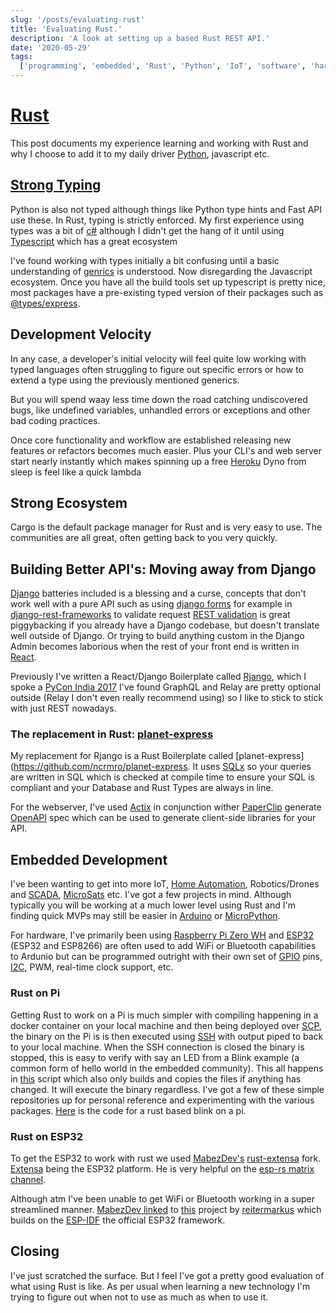 ```yaml
---
slug: '/posts/evaluating-rust'
title: 'Evaluating Rust.'
description: 'A look at setting up a based Rust REST API.'
date: '2020-05-29'
tags:
  ['programming', 'embedded', 'Rust', 'Python', 'IoT', 'software', 'hardware']
---
```


# [Rust](https://www.rust-lang.org)

This post documents my experience learning and working with Rust and why I choose to add it to my daily driver [Python](https://www.python.org),
javascript etc.

## [Strong Typing](https://en.wikipedia.org/wiki/Strong_and_weak_typing)

Python is also not typed although things like Python type hints and Fast API use these.
In Rust, typing is strictly enforced. My first experience using types was a bit of [c#](<https://en.wikipedia.org/wiki/C_Sharp_(programming_language)>) although
I didn't get the hang of it until using [Typescript](https://www.typescriptlang.org) which has a great ecosystem

I've found working with types initially a bit confusing until a basic understanding of [genrics](https://en.wikipedia.org/wiki/Generic_programming#Programming_language_support_for_genericity)
is understood. Now disregarding the Javascript ecosystem. Once you have all the build tools set up typescript is pretty nice,
most packages have a pre-existing typed version of their packages such as [@types/express](https://www.npmjs.com/package/@types/express).

## Development Velocity

In any case, a developer's initial velocity will feel quite low working with typed languages often struggling to figure out
specific errors or how to extend a type using the previously mentioned generics.

But you will spend waay less time down the road catching undiscovered bugs, like undefined variables, unhandled errors or exceptions
and other bad coding practices.

Once core functionality and workflow are established releasing new features or refactors becomes much easier. Plus your
CLI's and web server start nearly instantly which makes spinning up a free [Heroku](http://heroku.com) Dyno from sleep is feel like a quick lambda

## Strong Ecosystem

Cargo is the default package manager for Rust and is very easy to use. The communities are all great, often getting back
to you very quickly.

## Building Better API's: Moving away from Django

[Django](http://djangoproject.com) batteries included is a blessing and a curse, concepts that don't work well
with a pure API such as using [django forms](https://docs.djangoproject.com/en/3.0/topics/forms/) for example in [django-rest-frameworks](https://www.django-rest-framework.org)
to validate request [REST validation](https://www.django-rest-framework.org/api-guide/validators/#validation-in-rest-framework) is great piggybacking
if you already have a Django codebase, but doesn't translate well outside of Django. Or trying to build anything
custom in the Django Admin becomes laborious when the rest of your front end is written in [React](http://reactjs.org).

Previously I've written a React/Django Boilerplate called [Rjango](https://github.com/ncrmro/rjango), which I spoke a [PyCon India 2017](https://in.pycon.org/cfp/2017/proposals/building-single-page-javascript-apps-with-django-graphql-relay-and-react~axoze/)
I've found GraphQL and Relay are pretty optional outside (Relay I don't even really recommend using) so I like to stick to
stick with just REST nowadays.

### The replacement in Rust: [planet-express](https://github.com/ncrmro/planet-express)

My replacement for Rjango is a Rust Boilerplate called [planet-express](https://github.com/ncrmro/planet-express. It uses [SQLx](https://github.com/launchbadge/sqlx) so your queries are written in
SQL which is checked at compile time to ensure your SQL is compliant and your Database and Rust Types are always in line.

For the webserver, I've used [Actix](https://actix.rs) in conjunction wither [PaperClip](https://github.com/wafflespeanut/paperclip)
generate [OpenAPI](https://www.openapis.org) spec which can be used to generate client-side libraries for your API.

## Embedded Development

I've been wanting to get into more IoT, [Home Automation](https://en.wikipedia.org/wiki/Home_automation), Robotics/Drones and [SCADA](https://en.wikipedia.org/wiki/SCADA), [MicroSats](https://en.wikipedia.org/wiki/Small_satellite) etc. I've got a few
projects in mind. Although typically you will be working at a much lower level using Rust and I'm finding quick MVPs may
still be easier in [Arduino](http://arduino.cc) or [MicroPython](https://micropython.org).

For hardware, I've primarily been using [Raspberry Pi Zero WH](https://www.raspberrypi.org/blog/raspberry-pi-zero-w-joins-family/)
and [ESP32](https://en.wikipedia.org/wiki/ESP32) (ESP32 and ESP8266) are often used to add WiFi or Bluetooth capabilities to Ardunio but can be programmed
outright with their own set of [GPIO](https://en.wikipedia.org/wiki/General-purpose_input/output) pins, [I2C](https://en.wikipedia.org/wiki/I²C), PWM, real-time clock support, etc.

### Rust on Pi

Getting Rust to work on a Pi is much simpler with compiling happening in a docker container on your local machine and then being deployed over
[SCP](https://en.wikipedia.org/wiki/Secure_copy), the binary on the Pi is is then executed using [SSH](https://en.wikipedia.org/wiki/Secure_Shell)
with output piped to back to your local machine. When the SSH connection is closed the binary is stopped, this is easy to verify with
say an LED from a Blink example (a common form of hello world in the embedded community). This all happens in [this](https://gist.github.com/ncrmro/ac6fa59c9125ac612c827391998e09fb) script
which also only builds and copies the files if anything has changed. It will execute the binary regardless. I've got a
few of these simple repositories up for personal reference and experimenting with the various packages. [Here](https://github.com/ncrmro/rust-pi-blink) is the code for a
rust based blink on a pi.

### Rust on ESP32

To get the ESP32 to work with rust we used [MabezDev's](https://github.com/MabezDev) [rust-extensa](https://github.com/MabezDev/rust-xtensa) fork.
[Extensa](https://docs.espressif.com/projects/esp-idf/en/release-v3.0/get-started/linux-setup.html) being the ESP32 platform.
He is very helpful on the [esp-rs matrix channel](https://matrix.to/#/#esp-rs:matrix.org).

Although atm I've been unable
to get WiFi or Bluetooth working in a super streamlined manner. [MabezDev linked](https://matrix.to/#/!LdaNPfUfvefOLewEIM:matrix.org/$WB3t660N0rQ-wyOue1-cB6UtDnH-nxqo1u5JHVJOoKY?via=matrix.org&via=matrix.0x1010.de&via=laas.fr)
to [this](https://github.com/reitermarkus/esp32-hello) project by [reitermarkus](https://github.com/reitermarkus) which builds on
the [ESP-IDF](https://github.com/espressif/esp-idf) the official ESP32 framework.

## Closing

I've just scratched the surface. But I feel I've got a pretty good evaluation of what using Rust is like. As per usual
when learning a new technology I'm trying to figure out when not to use as much as when to use it.
